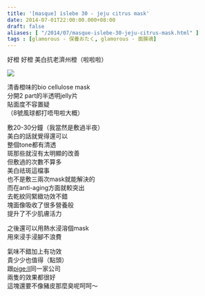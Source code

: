 ```yaml
---
title: '[masque] islebe 30 - jeju citrus mask'
date: 2014-07-01T22:00:00.000+08:00
draft: false
aliases: [ "/2014/07/masque-islebe-30-jeju-citrus-mask.html" ]
tags : [glamorous - 保養おたく, glamorous - 面膜魂]
---
```


好橙 好橙 美白抗老濟州橙（啦啦啦）  

[![](https://4.bp.blogspot.com/--J1g3wMkYUI/XEMvRoPF4MI/AAAAAAAAFz0/kOpJ64YYOiA_J3KIr4YCxK_-MVs0zXNKQCLcBGAs/s640/14394314576_f3e6814a59_z.jpg)](https://4.bp.blogspot.com/--J1g3wMkYUI/XEMvRoPF4MI/AAAAAAAAFz0/kOpJ64YYOiA_J3KIr4YCxK_-MVs0zXNKQCLcBGAs/s1600/14394314576_f3e6814a59_z.jpg)

清香橙味的bio cellulose mask  
分開2 part的半透明jelly片  
貼面度不容置疑  
（8號風球都打唔甩啦大概）  
  
敷20-30分鐘（我當然是敷過半夜）  
美白的話就覺得還可以  
整個tone都有清透  
斑那些就沒有太明顯的改善  
但敷過的次數不算多  
美白祛斑這檔事  
也不是敷三兩次mask就能解決的  
而在anti-aging方面就較突出  
去乾紋同緊緻功效不錯  
塊面像吸收了很多營養般  
提升了不少肌膚活力  
  
之後還可以用熱水浸溶個mask  
用來浸手浸腳不浪費  
  
氣味不錯加上有功效  
貴少少也值得（點頭）  
跟[pige:ll](http://www.hidie.net/2014/03/masque-pigell-plus-real-skin-mask.html)同一家公司  
兩隻的效果都很好  
這塊還要不像豬皮那麼臭呢呵呵～